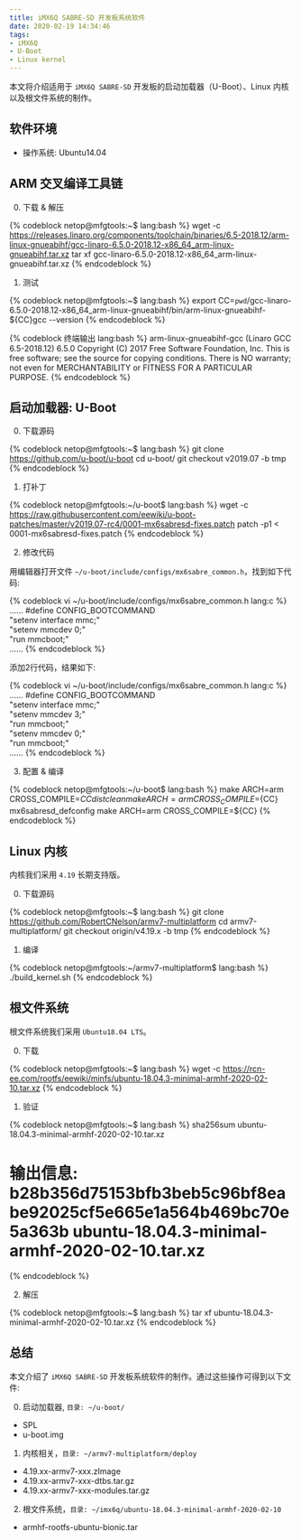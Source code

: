 ```yaml
---
title: iMX6Q SABRE-SD 开发板系统软件
date: 2020-02-19 14:34:46
tags:
- iMX6Q
- U-Boot
- Linux kernel
---
```


本文将介绍适用于 `iMX6Q SABRE-SD` 开发板的启动加载器（U-Boot）、Linux 内核以及根文件系统的制作。

<!--more-->

## 软件环境

- 操作系统: Ubuntu14.04

## ARM 交叉编译工具链

0. 下载 & 解压

{% codeblock netop@mfgtools:~$ lang:bash %}
wget -c https://releases.linaro.org/components/toolchain/binaries/6.5-2018.12/arm-linux-gnueabihf/gcc-linaro-6.5.0-2018.12-x86_64_arm-linux-gnueabihf.tar.xz
tar xf gcc-linaro-6.5.0-2018.12-x86_64_arm-linux-gnueabihf.tar.xz
{% endcodeblock %}

1. 测试

{% codeblock netop@mfgtools:~$ lang:bash %}
export CC=`pwd`/gcc-linaro-6.5.0-2018.12-x86_64_arm-linux-gnueabihf/bin/arm-linux-gnueabihf-
${CC}gcc --version
{% endcodeblock %}

{% codeblock 终端输出 lang:bash %}
arm-linux-gnueabihf-gcc (Linaro GCC 6.5-2018.12) 6.5.0
Copyright (C) 2017 Free Software Foundation, Inc.
This is free software; see the source for copying conditions.  There is NO
warranty; not even for MERCHANTABILITY or FITNESS FOR A PARTICULAR PURPOSE.
{% endcodeblock %}

## 启动加载器: U-Boot

0. 下载源码

{% codeblock netop@mfgtools:~$ lang:bash %}
git clone https://github.com/u-boot/u-boot
cd u-boot/
git checkout v2019.07 -b tmp
{% endcodeblock %}

1. 打补丁

{% codeblock netop@mfgtools:~/u-boot$ lang:bash %}
wget -c https://raw.githubusercontent.com/eewiki/u-boot-patches/master/v2019.07-rc4/0001-mx6sabresd-fixes.patch
patch -p1 < 0001-mx6sabresd-fixes.patch
{% endcodeblock %}

2. 修改代码

用编辑器打开文件 `~/u-boot/include/configs/mx6sabre_common.h`，找到如下代码:

{% codeblock vi ~/u-boot/include/configs/mx6sabre_common.h lang:c %}
......
#define CONFIG_BOOTCOMMAND \
	"setenv interface mmc;" \
	"setenv mmcdev 0;" \
	"run mmcboot;" \
......
{% endcodeblock %}

添加2行代码，结果如下:

{% codeblock vi ~/u-boot/include/configs/mx6sabre_common.h lang:c %}
......
#define CONFIG_BOOTCOMMAND \
	"setenv interface mmc;" \
	"setenv mmcdev 3;" \
	"run mmcboot;" \
	"setenv mmcdev 0;" \
	"run mmcboot;" \
......
{% endcodeblock %}

3. 配置 & 编译

{% codeblock netop@mfgtools:~/u-boot$ lang:bash %}
make ARCH=arm CROSS_COMPILE=${CC} distclean
make ARCH=arm CROSS_COMPILE=${CC} mx6sabresd_defconfig
make ARCH=arm CROSS_COMPILE=${CC}
{% endcodeblock %}

## Linux 内核

内核我们采用 `4.19` 长期支持版。

0. 下载源码

{% codeblock netop@mfgtools:~$ lang:bash %}
git clone https://github.com/RobertCNelson/armv7-multiplatform
cd armv7-multiplatform/
git checkout origin/v4.19.x -b tmp
{% endcodeblock %}

1. 编译

{% codeblock netop@mfgtools:~/armv7-multiplatform$ lang:bash %}
./build_kernel.sh
{% endcodeblock %}

## 根文件系统

根文件系统我们采用 `Ubuntu18.04 LTS`。

0. 下载

{% codeblock netop@mfgtools:~$ lang:bash %}
wget -c https://rcn-ee.com/rootfs/eewiki/minfs/ubuntu-18.04.3-minimal-armhf-2020-02-10.tar.xz
{% endcodeblock %}

1. 验证

{% codeblock netop@mfgtools:~$ lang:bash %}
sha256sum ubuntu-18.04.3-minimal-armhf-2020-02-10.tar.xz
# 输出信息: b28b356d75153bfb3beb5c96bf8eabe92025cf5e665e1a564b469bc70e5a363b  ubuntu-18.04.3-minimal-armhf-2020-02-10.tar.xz
{% endcodeblock %}

2. 解压

{% codeblock netop@mfgtools:~$ lang:bash %}
tar xf ubuntu-18.04.3-minimal-armhf-2020-02-10.tar.xz
{% endcodeblock %}

## 总结

本文介绍了 `iMX6Q SABRE-SD` 开发板系统软件的制作。通过这些操作可得到以下文件:

0. 启动加载器, `目录: ~/u-boot/`

- SPL
- u-boot.img

1. 内核相关，`目录: ~/armv7-multiplatform/deploy`

- 4.19.xx-armv7-xxx.zImage
- 4.19.xx-armv7-xxx-dtbs.tar.gz
- 4.19.xx-armv7-xxx-modules.tar.gz

2. 根文件系统，`目录: ~/imx6q/ubuntu-18.04.3-minimal-armhf-2020-02-10`

- armhf-rootfs-ubuntu-bionic.tar
